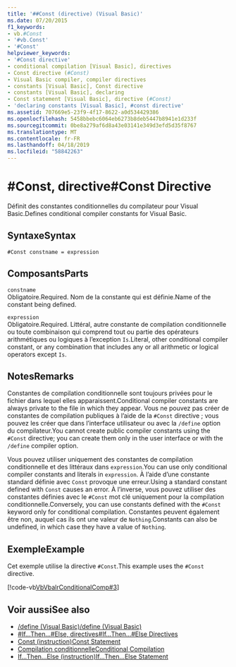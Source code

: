 ```yaml
---
title: '##Const (directive) (Visual Basic)'
ms.date: 07/20/2015
f1_keywords:
- vb.#Const
- '#vb.Const'
- '#Const'
helpviewer_keywords:
- '#Const directive'
- conditional compilation [Visual Basic], directives
- Const directive (#Const)
- Visual Basic compiler, compiler directives
- constants [Visual Basic], Const directive
- constants [Visual Basic], declaring
- Const statement [Visual Basic], directive (#Const)
- 'declaring constants [Visual Basic], #const directive'
ms.assetid: 707669e5-23f9-4f17-8622-a0d534429386
ms.openlocfilehash: 5458bbebc6064eb6273b8deb5447b8941e1d233f
ms.sourcegitcommit: 0be8a279af6d8a43e03141e349d3efd5d35f8767
ms.translationtype: MT
ms.contentlocale: fr-FR
ms.lasthandoff: 04/18/2019
ms.locfileid: "58842263"
---
```

# <a name="const-directive"></a><span data-ttu-id="cf04c-102">#Const, directive</span><span class="sxs-lookup"><span data-stu-id="cf04c-102">#Const Directive</span></span>
<span data-ttu-id="cf04c-103">Définit des constantes conditionnelles du compilateur pour Visual Basic.</span><span class="sxs-lookup"><span data-stu-id="cf04c-103">Defines conditional compiler constants for Visual Basic.</span></span>  
  
## <a name="syntax"></a><span data-ttu-id="cf04c-104">Syntaxe</span><span class="sxs-lookup"><span data-stu-id="cf04c-104">Syntax</span></span>  
  
```  
#Const constname = expression  
```  
  
## <a name="parts"></a><span data-ttu-id="cf04c-105">Composants</span><span class="sxs-lookup"><span data-stu-id="cf04c-105">Parts</span></span>  
 `constname`  
 <span data-ttu-id="cf04c-106">Obligatoire.</span><span class="sxs-lookup"><span data-stu-id="cf04c-106">Required.</span></span> <span data-ttu-id="cf04c-107">Nom de la constante qui est définie.</span><span class="sxs-lookup"><span data-stu-id="cf04c-107">Name of the constant being defined.</span></span>  
  
 `expression`  
 <span data-ttu-id="cf04c-108">Obligatoire.</span><span class="sxs-lookup"><span data-stu-id="cf04c-108">Required.</span></span> <span data-ttu-id="cf04c-109">Littéral, autre constante de compilation conditionnelle ou toute combinaison qui comprend tout ou partie des opérateurs arithmétiques ou logiques à l’exception `Is`.</span><span class="sxs-lookup"><span data-stu-id="cf04c-109">Literal, other conditional compiler constant, or any combination that includes any or all arithmetic or logical operators except `Is`.</span></span>  
  
## <a name="remarks"></a><span data-ttu-id="cf04c-110">Notes</span><span class="sxs-lookup"><span data-stu-id="cf04c-110">Remarks</span></span>  
 <span data-ttu-id="cf04c-111">Constantes de compilation conditionnelle sont toujours privées pour le fichier dans lequel elles apparaissent.</span><span class="sxs-lookup"><span data-stu-id="cf04c-111">Conditional compiler constants are always private to the file in which they appear.</span></span> <span data-ttu-id="cf04c-112">Vous ne pouvez pas créer de constantes de compilation publiques à l’aide de la `#Const` directive ; vous pouvez les créer que dans l’interface utilisateur ou avec la `/define` option du compilateur.</span><span class="sxs-lookup"><span data-stu-id="cf04c-112">You cannot create public compiler constants using the `#Const` directive; you can create them only in the user interface or with the `/define` compiler option.</span></span>  
  
 <span data-ttu-id="cf04c-113">Vous pouvez utiliser uniquement des constantes de compilation conditionnelle et des littéraux dans `expression`.</span><span class="sxs-lookup"><span data-stu-id="cf04c-113">You can use only conditional compiler constants and literals in `expression`.</span></span> <span data-ttu-id="cf04c-114">À l’aide d’une constante standard définie avec `Const` provoque une erreur.</span><span class="sxs-lookup"><span data-stu-id="cf04c-114">Using a standard constant defined with `Const` causes an error.</span></span> <span data-ttu-id="cf04c-115">À l’inverse, vous pouvez utiliser des constantes définies avec le `#Const` mot clé uniquement pour la compilation conditionnelle.</span><span class="sxs-lookup"><span data-stu-id="cf04c-115">Conversely, you can use constants defined with the `#Const` keyword only for conditional compilation.</span></span> <span data-ttu-id="cf04c-116">Constantes peuvent également être non, auquel cas ils ont une valeur de `Nothing`.</span><span class="sxs-lookup"><span data-stu-id="cf04c-116">Constants can also be undefined, in which case they have a value of `Nothing`.</span></span>  
  
## <a name="example"></a><span data-ttu-id="cf04c-117">Exemple</span><span class="sxs-lookup"><span data-stu-id="cf04c-117">Example</span></span>  
 <span data-ttu-id="cf04c-118">Cet exemple utilise la directive `#Const`.</span><span class="sxs-lookup"><span data-stu-id="cf04c-118">This example uses the `#Const` directive.</span></span>  
  
 [!code-vb[VbVbalrConditionalComp#3](~/samples/snippets/visualbasic/VS_Snippets_VBCSharp/VbVbalrConditionalComp/VB/Class1.vb#3)]  
  
## <a name="see-also"></a><span data-ttu-id="cf04c-119">Voir aussi</span><span class="sxs-lookup"><span data-stu-id="cf04c-119">See also</span></span>

- [<span data-ttu-id="cf04c-120">/define (Visual Basic)</span><span class="sxs-lookup"><span data-stu-id="cf04c-120">/define (Visual Basic)</span></span>](../../../visual-basic/reference/command-line-compiler/define.md)
- [<span data-ttu-id="cf04c-121">#If...Then...#Else, directives</span><span class="sxs-lookup"><span data-stu-id="cf04c-121">#If...Then...#Else Directives</span></span>](../../../visual-basic/language-reference/directives/if-then-else-directives.md)
- [<span data-ttu-id="cf04c-122">Const (instruction)</span><span class="sxs-lookup"><span data-stu-id="cf04c-122">Const Statement</span></span>](../../../visual-basic/language-reference/statements/const-statement.md)
- [<span data-ttu-id="cf04c-123">Compilation conditionnelle</span><span class="sxs-lookup"><span data-stu-id="cf04c-123">Conditional Compilation</span></span>](../../../visual-basic/programming-guide/program-structure/conditional-compilation.md)
- [<span data-ttu-id="cf04c-124">If...Then...Else (instruction)</span><span class="sxs-lookup"><span data-stu-id="cf04c-124">If...Then...Else Statement</span></span>](../../../visual-basic/language-reference/statements/if-then-else-statement.md)
